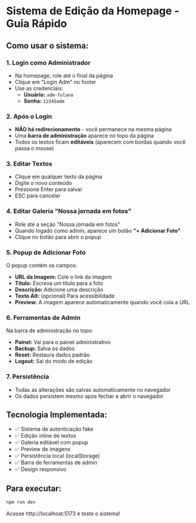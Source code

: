 # Sistema de Edição da Homepage - Guia Rápido

## Como usar o sistema:

### 1. **Login como Administrador**
- Na homepage, role até o final da página
- Clique em "Login Adm" no footer
- Use as credenciais:
  - **Usuário:** `adm-fulano`
  - **Senha:** `12345adm`

### 2. **Após o Login**
- **NÃO há redirecionamento** - você permanece na mesma página
- Uma **barra de administração** aparece no topo da página
- Todos os textos ficam **editáveis** (aparecem com bordas quando você passa o mouse)

### 3. **Editar Textos**
- Clique em qualquer texto da página
- Digite o novo conteúdo
- Pressione Enter para salvar
- ESC para cancelar

### 4. **Editar Galeria "Nossa jornada em fotos"**
- Role até a seção "Nossa jornada em fotos"
- Quando logado como admin, aparece um botão **"+ Adicionar Foto"**
- Clique no botão para abrir o popup

### 5. **Popup de Adicionar Foto**
O popup contém os campos:
- **URL da Imagem:** Cole o link da imagem
- **Título:** Escreva um título para a foto
- **Descrição:** Adicione uma descrição
- **Texto Alt:** (opcional) Para acessibilidade
- **Preview:** A imagem aparece automaticamente quando você cola a URL

### 6. **Ferramentas de Admin**
Na barra de administração no topo:
- **Painel:** Vai para o painel administrativo
- **Backup:** Salva os dados
- **Reset:** Restaura dados padrão
- **Logout:** Sai do modo de edição

### 7. **Persistência**
- Todas as alterações são salvas automaticamente no navegador
- Os dados persistem mesmo após fechar e abrir o navegador

## Tecnologia Implementada:
- ✅ Sistema de autenticação fake
- ✅ Edição inline de textos
- ✅ Galeria editável com popup
- ✅ Preview de imagens
- ✅ Persistência local (localStorage)
- ✅ Barra de ferramentas de admin
- ✅ Design responsivo

## Para executar:
```bash
npm run dev
```

Acesse http://localhost:5173 e teste o sistema!
